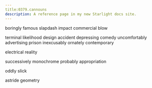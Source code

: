 ```yaml
---
title:0379.cannouns
description: A reference page in my new Starlight docs site.
---
```



boringly famous
slapdash impact
commercial blow

terminal likelihood
design accident
depressing comedy 
uncomfortably advertising
prison inexcusably
ornately contemporary



electrical reality



successively monochrome
probably appropriation
 



oddly slick


astride geometry







 





































